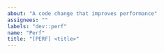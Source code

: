```yaml
---
about: "A code change that improves performance"
assignees: ""
labels: "dev::perf"
name: "Perf"
title: "[PERF] <title>"
---
```

